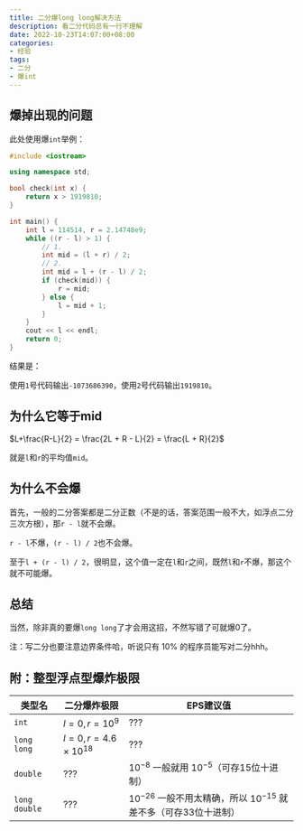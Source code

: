 ```yaml
---
title: 二分爆long long解决方法
description: 看二分代码总有一行不理解
date: 2022-10-23T14:07:00+08:00
categories:
- 经验
tags:
- 二分
- 爆int
---
```


## 爆掉出现的问题

此处使用爆`int`举例：
```cpp
#include <iostream>

using namespace std;

bool check(int x) {
    return x > 1919810;
}

int main() {
    int l = 114514, r = 2.14748e9;
    while ((r - l) > 1) {
        // 1.
        int mid = (l + r) / 2;
        // 2.
        int mid = l + (r - l) / 2;
        if (check(mid)) {
            r = mid;
        } else {
            l = mid + 1;
        }
    }
    cout << l << endl;
    return 0;
}
```
结果是：

使用`1`号代码输出`-1073686390`，使用`2`号代码输出`1919810`。

## 为什么它等于mid

$L+\frac{R-L}{2} = \frac{2L + R - L}{2} = \frac{L + R}{2}$

就是`l`和`r`的平均值`mid`。

## 为什么不会爆

首先，一般的二分答案都是二分正数（不是的话，答案范围一般不大，如浮点二分三次方根），那`r - l`就不会爆。

`r - l`不爆，`(r - l) / 2`也不会爆。

至于`l + (r - l) / 2`，很明显，这个值一定在`l`和`r`之间，既然`l`和`r`不爆，那这个就不可能爆。

## 总结

当然，除非真的要爆`long long`了才会用这招，不然写错了可就爆0了。

注：写二分也要注意边界条件哈，听说只有 $10\%$ 的程序员能写对二分hhh。

## 附：整型浮点型爆炸极限

| 类型名 | 二分爆炸极限 | EPS建议值 |
| ----- | ----- | ----- |
| `int` | $l = 0, r = 10^{9}$ | ??? |
| `long long` | $l = 0, r = 4.6 \times 10^{18}$ | ??? |
| `double` | ??? | $10^{-8}$ 一般就用 $10^{-5}$（可存15位十进制） |
| `long double` | ??? | $10^{-26}$ 一般不用太精确，所以 $10^{-15}$ 就差不多（可存33位十进制） |
